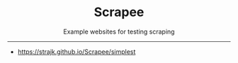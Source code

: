 <h1 align="center">Scrapee</h1>
<p align="center">Example websites for testing scraping</p>
<hr />

* https://strajk.github.io/Scrapee/simplest
